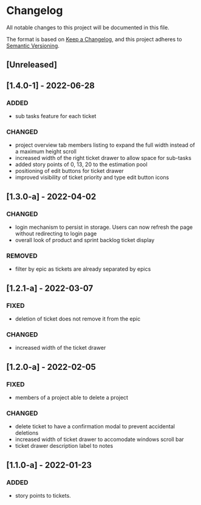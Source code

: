 # Changelog

All notable changes to this project will be documented in this file.

The format is based on [Keep a Changelog](https://keepachangelog.com/en/1.0.0/),
and this project adheres to [Semantic Versioning](https://semver.org/spec/v2.0.0.html).

## [Unreleased]

## [1.4.0-1] - 2022-06-28

### ADDED

- sub tasks feature for each ticket

### CHANGED

- project overview tab members listing to expand the full width instead of a maximum height scroll
- increased width of the right ticket drawer to allow space for sub-tasks
- added story points of 0, 13, 20 to the estimation pool
- positioning of edit buttons for ticket drawer
- improved visibility of ticket priority and type edit button icons

## [1.3.0-a] - 2022-04-02

### CHANGED

- login mechanism to persist in storage. Users can now refresh the page without redirecting to login page
- overall look of product and sprint backlog ticket display

### REMOVED

- filter by epic as tickets are already separated by epics

## [1.2.1-a] - 2022-03-07

### FIXED

- deletion of ticket does not remove it from the epic

### CHANGED

- increased width of the ticket drawer

## [1.2.0-a] - 2022-02-05

### FIXED

- members of a project able to delete a project

### CHANGED

- delete ticket to have a confirmation modal to prevent accidental deletions
- increased width of ticket drawer to accomodate windows scroll bar
- ticket drawer description label to notes

## [1.1.0-a] - 2022-01-23

### ADDED

- story points to tickets.
